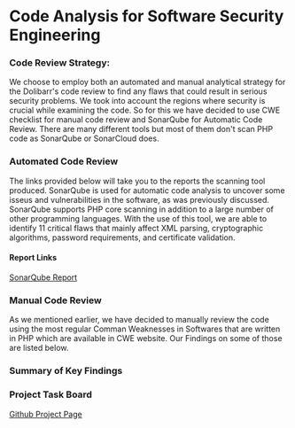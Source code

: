 # Code Analysis for Software Security Engineering

### Code Review Strategy:  
We choose to employ both an automated and manual analytical strategy for the Dolibarr's code review to find any flaws that could result in serious security problems. We took into account the regions where security is crucial while examining the code. So for this we have decided to use CWE checklist for manual code review and SonarQube for Automatic Code Review. There are many different tools but most of them don't scan PHP code as SonarQube or SonarCloud does.  

### Automated Code Review

The links provided below will take you to the reports the scanning tool produced. SonarQube is used for automatic code analysis to uncover some isseus and vulnerabilities in the software, as was previously discussed. SonarQube supports PHP core scanning in addition to a large number of other programming languages. With the use of this tool, we are able to identify 11 critical flaws that mainly affect XML parsing, cryptographic algorithms, password requirements, and certificate validation. 


#### Report Links

[SonarQube Report](https://github.com/SreeharshaMorampudi/SA-Team-5-Dolibarr/blob/main/Code%20Analysis/SonarQube%20Report.md)

### Manual Code Review  
As we mentioned earlier, we have decided to manually review the code using the most regular Comman Weaknesses in Softwares that are written in PHP which are available in CWE website. Our Findings on some of those are listed below.  

### Summary of Key Findings



### Project Task Board

[Github Project Page](https://github.com/users/SreeharshaMorampudi/projects/3/views/1)
